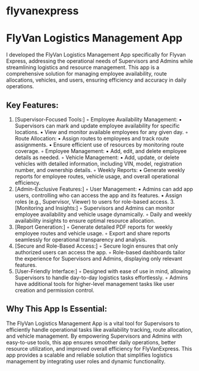 # flyvanexpress

# FlyVan Logistics Management App

I developed the FlyVan Logistics Management App specifically for Flyvan Express, addressing the operational needs of Supervisors and Admins while streamlining logistics and resource management. This app is a comprehensive solution for managing employee availability, route allocations, vehicles, and users, ensuring efficiency and accuracy in daily operations.
## Key Features:

1. [Supervisor-Focused Tools:]
◦ Employee Availability Management:
▪ Supervisors can mark and update employee availability for specific locations.
▪ View and monitor available employees for any given day.
◦ Route Allocation:
▪ Assign routes to employees and track route assignments.
▪ Ensure efficient use of resources by monitoring route coverage.
◦ Employee Management:
▪ Add, edit, and delete employee details as needed.
◦ Vehicle Management:
▪ Add, update, or delete vehicles with detailed information, including VIN, model, registration number, and ownership details.
◦ Weekly Reports:
▪ Generate weekly reports for employee routes, vehicle usage, and overall operational efficiency.
2. [Admin-Exclusive Features:]
◦ User Management:
▪ Admins can add app users, controlling who can access the app and its features.
▪ Assign roles (e.g., Supervisor, Viewer) to users for role-based access.
3.[Monitoring and Insights:]
◦ Supervisors and Admins can monitor employee availability and vehicle usage dynamically.
◦ Daily and weekly availability insights to ensure optimal resource allocation.
4. [Report Generation:]
◦ Generate detailed PDF reports for weekly employee routes and vehicle usage.
◦ Export and share reports seamlessly for operational transparency and analysis.
5. [Secure and Role-Based Access:]
◦ Secure login ensures that only authorized users can access the app.
◦ Role-based dashboards tailor the experience for Supervisors and Admins, displaying only relevant features.
6. [User-Friendly Interface:]
◦ Designed with ease of use in mind, allowing Supervisors to handle day-to-day logistics tasks effortlessly.
◦ Admins have additional tools for higher-level management tasks like user creation and permission control.

## Why This App Is Essential:
The FlyVan Logistics Management App is a vital tool for Supervisors to efficiently handle operational tasks like availability tracking, route allocation, and vehicle management. By empowering Supervisors and Admins with easy-to-use tools, this app ensures smoother daily operations, better resource utilization, and improved overall efficiency for FlyVanExpress.
This app provides a scalable and reliable solution that simplifies logistics management by integrating user roles and dynamic functionality.

